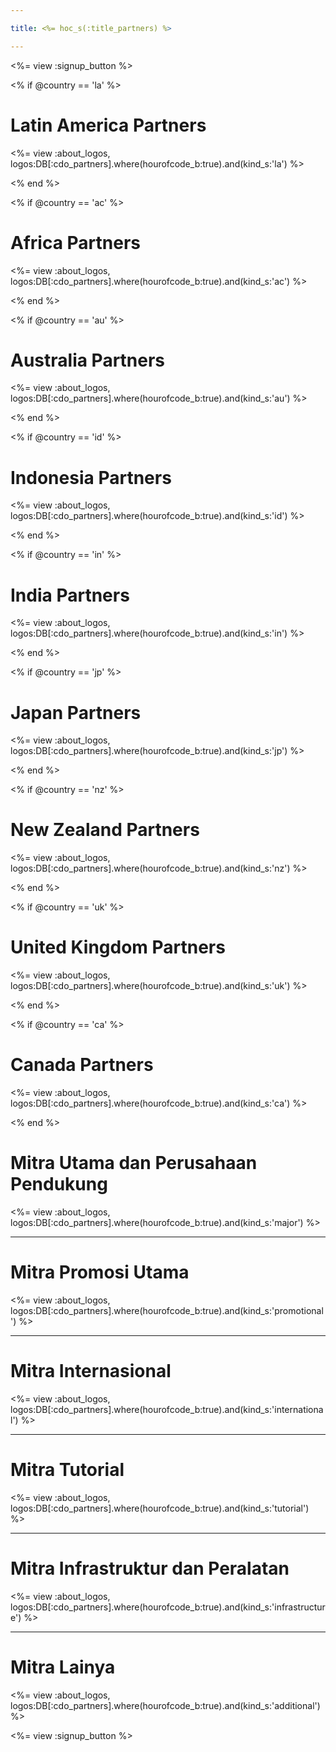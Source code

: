 ```yaml
---

title: <%= hoc_s(:title_partners) %>

---
```


<%= view :signup_button %>

<% if @country == 'la' %>

# Latin America Partners

<%= view :about_logos, logos:DB[:cdo_partners].where(hourofcode_b:true).and(kind_s:'la') %>

<% end %>

<% if @country == 'ac' %>

# Africa Partners

<%= view :about_logos, logos:DB[:cdo_partners].where(hourofcode_b:true).and(kind_s:'ac') %>

<% end %>

<% if @country == 'au' %>

# Australia Partners

<%= view :about_logos, logos:DB[:cdo_partners].where(hourofcode_b:true).and(kind_s:'au') %>

<% end %>

<% if @country == 'id' %>

# Indonesia Partners

<%= view :about_logos, logos:DB[:cdo_partners].where(hourofcode_b:true).and(kind_s:'id') %>

<% end %>

<% if @country == 'in' %>

# India Partners

<%= view :about_logos, logos:DB[:cdo_partners].where(hourofcode_b:true).and(kind_s:'in') %>

<% end %>

<% if @country == 'jp' %>

# Japan Partners

<%= view :about_logos, logos:DB[:cdo_partners].where(hourofcode_b:true).and(kind_s:'jp') %>

<% end %>

<% if @country == 'nz' %>

# New Zealand Partners

<%= view :about_logos, logos:DB[:cdo_partners].where(hourofcode_b:true).and(kind_s:'nz') %>

<% end %>

<% if @country == 'uk' %>

# United Kingdom Partners

<%= view :about_logos, logos:DB[:cdo_partners].where(hourofcode_b:true).and(kind_s:'uk') %>

<% end %>

<% if @country == 'ca' %>

# Canada Partners

<%= view :about_logos, logos:DB[:cdo_partners].where(hourofcode_b:true).and(kind_s:'ca') %>

<% end %>

# Mitra Utama dan Perusahaan Pendukung

<%= view :about_logos, logos:DB[:cdo_partners].where(hourofcode_b:true).and(kind_s:'major') %>

---

# Mitra Promosi Utama

<%= view :about_logos, logos:DB[:cdo_partners].where(hourofcode_b:true).and(kind_s:'promotional') %>

---

# Mitra Internasional

<%= view :about_logos, logos:DB[:cdo_partners].where(hourofcode_b:true).and(kind_s:'international') %>

---

# Mitra Tutorial

<%= view :about_logos, logos:DB[:cdo_partners].where(hourofcode_b:true).and(kind_s:'tutorial') %>

---

# Mitra Infrastruktur dan Peralatan

<%= view :about_logos, logos:DB[:cdo_partners].where(hourofcode_b:true).and(kind_s:'infrastructure') %>

---

# Mitra Lainya

<%= view :about_logos, logos:DB[:cdo_partners].where(hourofcode_b:true).and(kind_s:'additional') %>

<%= view :signup_button %>